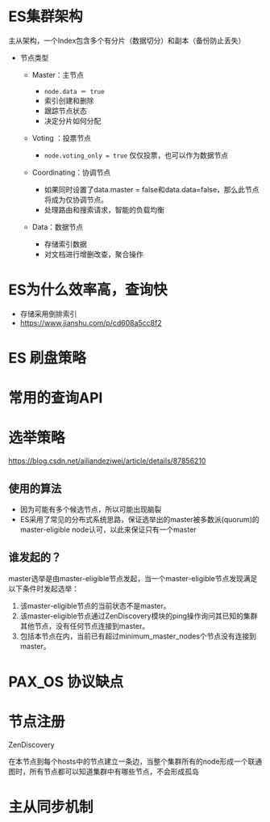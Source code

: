 # ES集群架构

主从架构，一个Index包含多个有分片（数据切分）和副本（备份防止丢失）

- 节点类型

  - Master：主节点

    - `node.data ＝ true`
    - 索引创建和删除
    - 跟踪节点状态
    - 决定分片如何分配

  - Voting ：投票节点

    - `node.voting_only = true` 仅仅投票，也可以作为数据节点

  - Coordinating：协调节点

    - 如果同时设置了data.master = false和data.data=false，那么此节点将成为仅协调节点。
    - 处理路由和搜索请求，智能的负载均衡

  - Data：数据节点

    - 存储索引数据
    - 对文档进行增删改查，聚合操作

    

# ES为什么效率高，查询快

- 存储采用倒排索引
-  https://www.jianshu.com/p/cd608a5cc8f2

# ES 刷盘策略





# 常用的查询API





# 选举策略

https://blog.csdn.net/ailiandeziwei/article/details/87856210

## 使用的算法

- 因为可能有多个候选节点，所以可能出现脑裂
- ES采用了常见的分布式系统思路，保证选举出的master被多数派(quorum)的master-eligible node认可，以此来保证只有一个master

## 谁发起的？

master选举是由master-eligible节点发起，当一个master-eligible节点发现满足以下条件时发起选举：

1. 该master-eligible节点的当前状态不是master。
2. 该master-eligible节点通过ZenDiscovery模块的ping操作询问其已知的集群其他节点，没有任何节点连接到master。
3. 包括本节点在内，当前已有超过minimum_master_nodes个节点没有连接到master。



# PAX_OS 协议缺点





# 节点注册

ZenDiscovery

在本节点到每个hosts中的节点建立一条边，当整个集群所有的node形成一个联通图时，所有节点都可以知道集群中有哪些节点，不会形成孤岛





# 主从同步机制